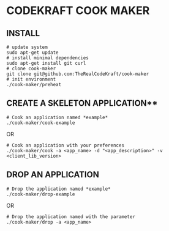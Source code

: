 # CODEKRAFT COOK MAKER

## INSTALL

    # update system
    sudo apt-get update
    # install minimal dependencies
    sudo apt-get install git curl
    # clone cook-maker
    git clone git@github.com:TheRealCodeKraft/cook-maker
    # init environment
    ./cook-maker/preheat

## CREATE A SKELETON APPLICATION**
    
    # Cook an application named *example*
    ./cook-maker/cook-example
OR

    # Cook an application with your preferences
    ./cook-maker/cook -a <app_name> -d "<app_description>" -v <client_lib_version>

## DROP AN APPLICATION

    # Drop the application named *example*
    ./cook-maker/drop-example
OR

    # Drop the application named with the parameter
    ./cook-maker/drop -a <app_name>
